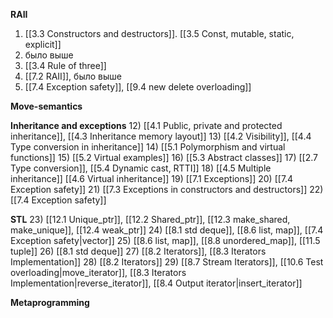 **RAII**

1) [[3.3 Constructors and destructors]]. [[3.5 Const, mutable, static, explicit]]
2) было выше
3) [[3.4 Rule of three]]
4) [[7.2 RAII]], было выше
5) [[7.4 Exception safety]], [[9.4 new delete overloading]]

**Move-semantics**

**Inheritance and exceptions**
12) [[4.1 Public, private and protected inheritance]], [[4.3 Inheritance memory layout]]
13) [[4.2 Visibility]], [[4.4 Type conversion in inheritance]]
14) [[5.1 Polymorphism and virtual functions]]
15) [[5.2 Virtual examples]]
16) [[5.3 Abstract classes]]
17) [[2.7 Type conversion]], [[5.4 Dynamic cast, RTTI]]
18) [[4.5 Multiple inheritance]] [[4.6 Virtual inheritance]]
19) [[7.1 Exceptions]]
20) [[7.4 Exception safety]]
21) [[7.3 Exceptions in constructors and destructors]]
22) [[7.4 Exception safety]]

**STL**
23) [[12.1 Unique_ptr]], [[12.2 Shared_ptr]], [[12.3 make_shared, make_unique]], [[12.4 weak_ptr]]
24) [[8.1 std deque]], [[8.6 list, map]], [[7.4 Exception safety|vector]]
25) [[8.6 list, map]], [[8.8 unordered_map]], [[11.5 tuple]]
26) [[8.1 std deque]]
27) [[8.2 Iterators]], [[8.3 Iterators Implementation]]
28) [[8.2 Iterators]]
29) [[8.7 Stream Iterators]], [[10.6 Test overloading|move_iterator]], [[8.3 Iterators Implementation|reverse_iterator]], [[8.4 Output iterator|insert_iterator]]

**Metaprogramming**
